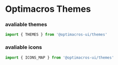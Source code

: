 # Optimacros Themes

### avaliable themes
```ts
import { THEMES } from '@optimacros-ui/themes'
```

### avaliable icons
```ts
import { ICONS_MAP } from '@optimacros-ui/themes'
```